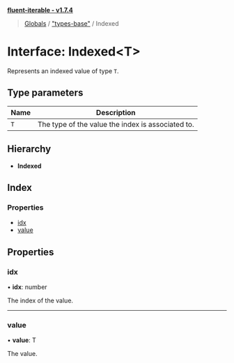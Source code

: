 **[fluent-iterable - v1.7.4](../README.md)**

> [Globals](../README.md) / ["types-base"](../modules/_types_base_.md) / Indexed

# Interface: Indexed\<T>

Represents an indexed value of type `T`.

## Type parameters

Name | Description |
------ | ------ |
`T` | The type of the value the index is associated to.  |

## Hierarchy

* **Indexed**

## Index

### Properties

* [idx](_types_base_.indexed.md#idx)
* [value](_types_base_.indexed.md#value)

## Properties

### idx

•  **idx**: number

The index of the value.

___

### value

•  **value**: T

The value.
